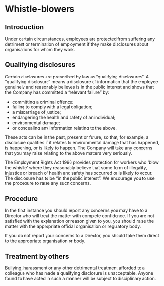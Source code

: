 # Whistle-blowers 

## Introduction 

Under certain circumstances, employees are protected from suffering any detriment or termination of employment if they make disclosures about organisations for whom they work. 

## Qualifying disclosures 

Certain disclosures are prescribed by law as “qualifying disclosures”. A “qualifying disclosure” means a disclosure of information that the employee genuinely and reasonably believes is in the public interest and shows that the Company has committed a “relevant failure” by: 

- committing a criminal offence; 
- failing to comply with a legal obligation; 
- a miscarriage of justice; 
- endangering the health and safety of an individual; 
- environmental damage; 
- or concealing any information relating to the above. 

These acts can be in the past, present or future, so that, for example, a disclosure qualifies if it relates to environmental damage that has happened, is happening, or is likely to happen. The Company will take any concerns that you may raise relating to the above matters very seriously. 

The Employment Rights Act 1996 provides protection for workers who ‘blow the whistle’ where they reasonably believe that some form of illegality, injustice or breach of health and safety has occurred or is likely to occur. The disclosure has to be “in the public interest”. We encourage you to use the procedure to raise any such concerns. 

## Procedure 

In the first instance you should report any concerns you may have to a Director who will treat the matter with complete confidence. If you are not satisfied with the explanation or reason given to you, you should raise the matter with the appropriate official organisation or regulatory body. 

If you do not report your concerns to a Director, you should take them direct to the appropriate organisation or body. 

## Treatment by others 

Bullying, harassment or any other detrimental treatment afforded to a colleague who has made a qualifying disclosure is unacceptable. Anyone found to have acted in such a manner will be subject to disciplinary action. 
